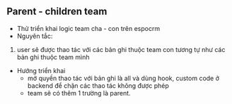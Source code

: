 ## Parent - children team

- Thử triển khai logic team cha - con trên espocrm
- Nguyên tắc:
1. user sẽ được thao tác với các bản ghi thuộc team con tương tự như các bản ghi thuộc team mình

- Hướng triển khai
    - mở quyền thao tác với bản ghi là all và dùng hook, custom code ở backend để chặn các thao tác không được phép
    - team sẽ có thêm 1 trường là parent. 
